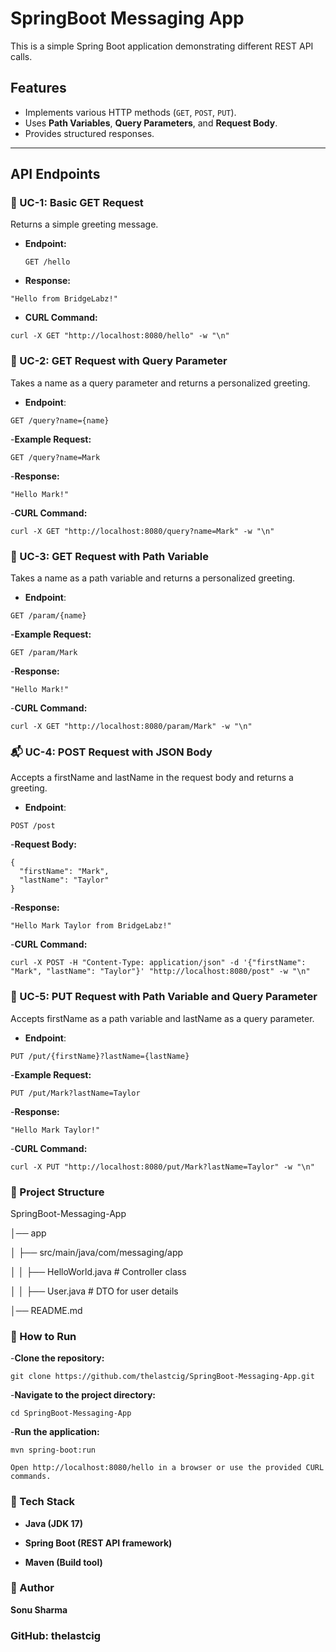 # SpringBoot Messaging App

This is a simple Spring Boot application demonstrating different REST API calls.

## Features
- Implements various HTTP methods (`GET`, `POST`, `PUT`).
- Uses **Path Variables**, **Query Parameters**, and **Request Body**.
- Provides structured responses.

---

## API Endpoints

### 🚀 UC-1: Basic GET Request
Returns a simple greeting message.

- **Endpoint:**  
  ```http
  GET /hello
- **Response:**
```
"Hello from BridgeLabz!"
```
- **CURL Command:**
```
curl -X GET "http://localhost:8080/hello" -w "\n"
```
### 🔎 UC-2: GET Request with Query Parameter
Takes a name as a query parameter and returns a personalized greeting.

- **Endpoint**:
```
GET /query?name={name}
```
-**Example Request:**
```
GET /query?name=Mark
```
-**Response:**
```
"Hello Mark!"
```
-**CURL Command:**
```
curl -X GET "http://localhost:8080/query?name=Mark" -w "\n"
```

### 📌 UC-3: GET Request with Path Variable
Takes a name as a path variable and returns a personalized greeting.

- **Endpoint**:

```
GET /param/{name}
```
-**Example Request:**
 ```
GET /param/Mark
```
-**Response:**
```
"Hello Mark!"
```
-**CURL Command:**
```
curl -X GET "http://localhost:8080/param/Mark" -w "\n"
```

### 📬 UC-4: POST Request with JSON Body
Accepts a firstName and lastName in the request body and returns a greeting.

- **Endpoint**:
```
POST /post
```
-**Request Body:**
```
{
  "firstName": "Mark",
  "lastName": "Taylor"
}
```
-**Response:**
```
"Hello Mark Taylor from BridgeLabz!"
```
-**CURL Command:**
```
curl -X POST -H "Content-Type: application/json" -d '{"firstName": "Mark", "lastName": "Taylor"}' "http://localhost:8080/post" -w "\n"
```

### 🔄 UC-5: PUT Request with Path Variable and Query Parameter
Accepts firstName as a path variable and lastName as a query parameter.

- **Endpoint**:
```
PUT /put/{firstName}?lastName={lastName}
```
-**Example Request:**
```
PUT /put/Mark?lastName=Taylor
```
-**Response:**
```
"Hello Mark Taylor!"
```
-**CURL Command:**
```
curl -X PUT "http://localhost:8080/put/Mark?lastName=Taylor" -w "\n"
```
### 📂 Project Structure


SpringBoot-Messaging-App

│── app

│   ├── src/main/java/com/messaging/app

│   │   ├── HelloWorld.java  # Controller class

│   │   ├── User.java        # DTO for user details

│── README.md


### 🚀 How to Run
-**Clone the repository:**
```
git clone https://github.com/thelastcig/SpringBoot-Messaging-App.git
```
-**Navigate to the project directory:**
```
cd SpringBoot-Messaging-App
```
-**Run the application:**
```
mvn spring-boot:run
```
```
Open http://localhost:8080/hello in a browser or use the provided CURL commands.
```
### 🎯 Tech Stack
- **Java (JDK 17)**

- **Spring Boot (REST API framework)**

- **Maven (Build tool)**

### 📌 Author
**Sonu Sharma**

### GitHub: thelastcig

